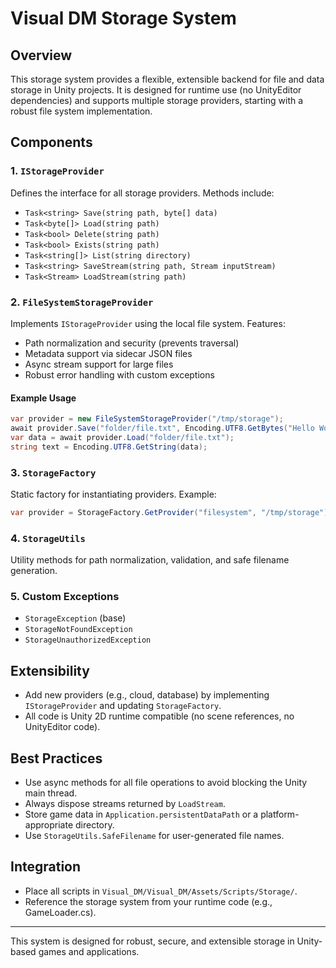 # Visual DM Storage System

## Overview
This storage system provides a flexible, extensible backend for file and data storage in Unity projects. It is designed for runtime use (no UnityEditor dependencies) and supports multiple storage providers, starting with a robust file system implementation.

## Components

### 1. `IStorageProvider`
Defines the interface for all storage providers. Methods include:
- `Task<string> Save(string path, byte[] data)`
- `Task<byte[]> Load(string path)`
- `Task<bool> Delete(string path)`
- `Task<bool> Exists(string path)`
- `Task<string[]> List(string directory)`
- `Task<string> SaveStream(string path, Stream inputStream)`
- `Task<Stream> LoadStream(string path)`

### 2. `FileSystemStorageProvider`
Implements `IStorageProvider` using the local file system. Features:
- Path normalization and security (prevents traversal)
- Metadata support via sidecar JSON files
- Async stream support for large files
- Robust error handling with custom exceptions

#### Example Usage
```csharp
var provider = new FileSystemStorageProvider("/tmp/storage");
await provider.Save("folder/file.txt", Encoding.UTF8.GetBytes("Hello World"));
var data = await provider.Load("folder/file.txt");
string text = Encoding.UTF8.GetString(data);
```

### 3. `StorageFactory`
Static factory for instantiating providers. Example:
```csharp
var provider = StorageFactory.GetProvider("filesystem", "/tmp/storage");
```

### 4. `StorageUtils`
Utility methods for path normalization, validation, and safe filename generation.

### 5. Custom Exceptions
- `StorageException` (base)
- `StorageNotFoundException`
- `StorageUnauthorizedException`

## Extensibility
- Add new providers (e.g., cloud, database) by implementing `IStorageProvider` and updating `StorageFactory`.
- All code is Unity 2D runtime compatible (no scene references, no UnityEditor code).

## Best Practices
- Use async methods for all file operations to avoid blocking the Unity main thread.
- Always dispose streams returned by `LoadStream`.
- Store game data in `Application.persistentDataPath` or a platform-appropriate directory.
- Use `StorageUtils.SafeFilename` for user-generated file names.

## Integration
- Place all scripts in `Visual_DM/Visual_DM/Assets/Scripts/Storage/`.
- Reference the storage system from your runtime code (e.g., GameLoader.cs).

---
This system is designed for robust, secure, and extensible storage in Unity-based games and applications. 